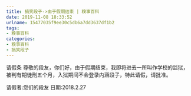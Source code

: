 ```yaml
---
title: 搞笑段子->由于假期结束 | 糗事百科
date: 2019-11-08 18:33:52
urlname: 15477035f9ee30c5db6a7dd3637df1b2
tags: 
- 糗事百科
categories:
- 糗事百科
- 搞笑段子
---
```

请假条 尊敬的段友，你们好，由于假期结束，我即将进去一所叫作学校的监狱，被判有期徒刑五个月，入狱期间不会登录内涵段子，特此请假，请批准。

请假者:您们的段友 日期:2018.2.27


